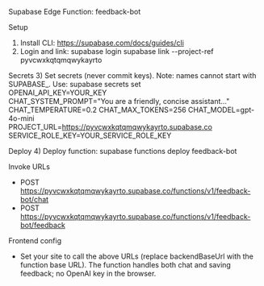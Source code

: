Supabase Edge Function: feedback-bot

Setup
1) Install CLI: https://supabase.com/docs/guides/cli
2) Login and link:
   supabase login
   supabase link --project-ref pyvcwxkqtqmqwykayrto

Secrets
3) Set secrets (never commit keys). Note: names cannot start with SUPABASE_. Use:
   supabase secrets set \
     OPENAI_API_KEY=YOUR_KEY \
     CHAT_SYSTEM_PROMPT="You are a friendly, concise assistant..." \
     CHAT_TEMPERATURE=0.2 CHAT_MAX_TOKENS=256 CHAT_MODEL=gpt-4o-mini \
     PROJECT_URL=https://pyvcwxkqtqmqwykayrto.supabase.co \
     SERVICE_ROLE_KEY=YOUR_SERVICE_ROLE_KEY

Deploy
4) Deploy function:
   supabase functions deploy feedback-bot

Invoke URLs
- POST https://pyvcwxkqtqmqwykayrto.supabase.co/functions/v1/feedback-bot/chat
- POST https://pyvcwxkqtqmqwykayrto.supabase.co/functions/v1/feedback-bot/feedback

Frontend config
- Set your site to call the above URLs (replace backendBaseUrl with the function base URL). The function handles both chat and saving feedback; no OpenAI key in the browser.


